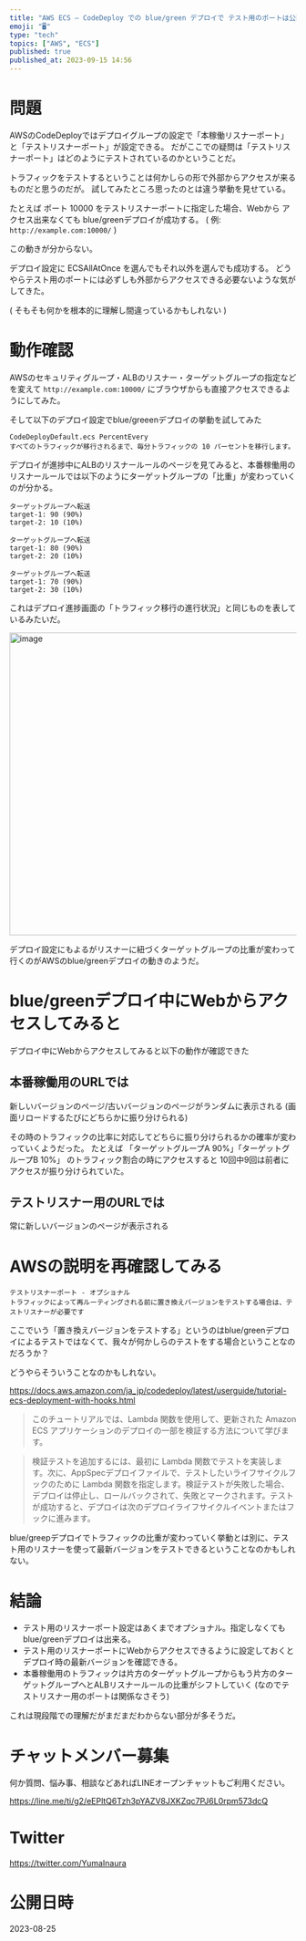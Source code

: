 ```yaml
---
title: "AWS ECS – CodeDeploy での blue/green デプロイで テスト用のポートは公開されていなくても良いのか？ Webか"
emoji: "🖥"
type: "tech"
topics: ["AWS", "ECS"]
published: true
published_at: 2023-09-15 14:56
---
```


# 問題

AWSのCodeDeployではデプロイグループの設定で「本稼働リスナーポート」と「テストリスナーポート」が設定できる。
だがここでの疑問は「テストリスナーポート」はどのようにテストされているのかということだ。

トラフィックをテストするということは何かしらの形で外部からアクセスが来るものだと思うのだが。
試してみたところ思ったのとは違う挙動を見せている。

たとえば ポート 10000 をテストリスナーポートに指定した場合、Webから アクセス出来なくても blue/greenデプロイが成功する。
( 例: `http://example.com:10000/` )

この動きが分からない。

デプロイ設定に ECSAllAtOnce を選んでもそれ以外を選んでも成功する。
どうやらテスト用のポートには必ずしも外部からアクセスできる必要ないような気がしてきた。

( そもそも何かを根本的に理解し間違っているかもしれない )



<!--

すると ALBのリスナールール ( この例だと ` HTTPS:10000` )  で blue/greenデプロイのたびにリスナーに紐づくターゲットグループ(ターゲットグループへ転送)が変わるではないか。

どうやらちゃんと「付け替え」がおこなれているようだ

-->

# 動作確認

AWSのセキュリティグループ・ALBのリスナー・ターゲットグループの指定などを変えて `http://example.com:10000/` にブラウザからも直接アクセスできるようにしてみた。

そして以下のデプロイ設定でblue/greeenデプロイの挙動を試してみた

```
CodeDeployDefault.ecs PercentEvery
すべてのトラフィックが移行されるまで、毎分トラフィックの 10 パーセントを移行します。
```

デプロイが進捗中にALBのリスナールールのページを見てみると、本番稼働用のリスナールールでは以下のようにターゲットグループの「比重」が変わっていくのが分かる。

```
ターゲットグループへ転送
target-1: 90 (90%)
target-2: 10 (10%)
```

```
ターゲットグループへ転送
target-1: 80 (90%)
target-2: 20 (10%)
```


```
ターゲットグループへ転送
target-1: 70 (90%)
target-2: 30 (10%)
```

これはデプロイ進捗画面の「トラフィック移行の進行状況」と同じものを表しているみたいだ。

<img width="531" alt="image" src="https://github.com/YumaInaura/YumaInaura/assets/13635059/800c5e42-b0df-4dac-b203-5f3c09c24acc">

デプロイ設定にもよるがリスナーに紐づくターゲットグループの比重が変わって行くのがAWSのblue/greenデプロイの動きのようだ。

# blue/greenデプロイ中にWebからアクセスしてみると

デプロイ中にWebからアクセスしてみると以下の動作が確認できた

## 本番稼働用のURLでは

新しいバージョンのページ/古いバージョンのページがランダムに表示される
(画面リロードするたびにどちらかに振り分けられる)

その時のトラフィックの比率に対応してどちらに振り分けられるかの確率が変わっていくようだった。
たとえば 「ターゲットグループA 90%」「ターゲットグループB 10%」 のトラフィック割合の時にアクセスすると 10回中9回は前者にアクセスが振り分けられていた。

##  テストリスナー用のURLでは

常に新しいバージョンのページが表示される


# AWSの説明を再確認してみる


```
テストリスナーポート - オプショナル
トラフィックによって再ルーティングされる前に置き換えバージョンをテストする場合は、テストリスナーが必要です
```

ここでいう「置き換えバージョンをテストする」というのはblue/greenデプロイによるテストではなくて、我々が何かしらのテストをする場合ということなのだろうか？

どうやらそういうことなのかもしれない。

https://docs.aws.amazon.com/ja_jp/codedeploy/latest/userguide/tutorial-ecs-deployment-with-hooks.html

>このチュートリアルでは、Lambda 関数を使用して、更新された Amazon ECS アプリケーションのデプロイの一部を検証する方法について学びます。

>検証テストを追加するには、最初に Lambda 関数でテストを実装します。次に、AppSpecデプロイファイルで、テストしたいライフサイクルフックのために Lambda 関数を指定します。検証テストが失敗した場合、デプロイは停止し、ロールバックされて、失敗とマークされます。テストが成功すると、デプロイは次のデプロイライフサイクルイベントまたはフックに進みます。

blue/greepデプロイでトラフィックの比重が変わっていく挙動とは別に、テスト用のリスナーを使って最新バージョンをテストできるということなのかもしれない。


# 結論

- テスト用のリスナーポート設定はあくまでオプショナル。指定しなくてもblue/greenデプロイは出来る。
- テスト用のリスナーポートにWebからアクセスできるように設定しておくとデプロイ時の最新バージョンを確認できる。
- 本番稼働用のトラフィックは片方のターゲットグループからもう片方のターゲットグループへとALBリスナールールの比重がシフトしていく (なのでテストリスナー用のポートは関係なさそう)

これは現段階での理解だがまだまだわからない部分が多そうだ。


# チャットメンバー募集


何か質問、悩み事、相談などあればLINEオープンチャットもご利用ください。

https://line.me/ti/g2/eEPltQ6Tzh3pYAZV8JXKZqc7PJ6L0rpm573dcQ


# Twitter

https://twitter.com/YumaInaura


# 公開日時

2023-08-25
